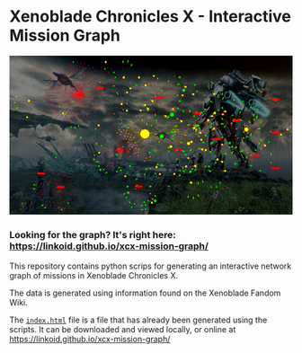 # Xenoblade Chronicles X - Interactive Mission Graph

![preview](preview.png)

### Looking for the graph? It's right here: https://linkoid.github.io/xcx-mission-graph/

This repository contains python scrips for generating an interactive network graph
of missions in Xenoblade Chronicles X.

The data is generated using information found on the Xenoblade Fandom Wiki. 

The [`index.html`](/index.html) file is a file that has already been generated using the scripts.
It can be downloaded and viewed locally, or online at https://linkoid.github.io/xcx-mission-graph/
